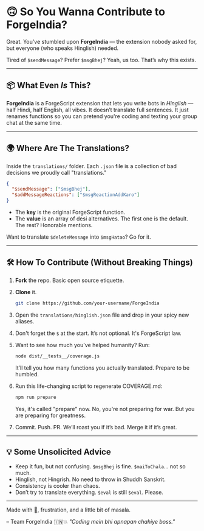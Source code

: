 # 🙃 So You Wanna Contribute to ForgeIndia?

Great. You’ve stumbled upon **ForgeIndia** — the extension nobody asked for, but everyone (who speaks Hinglish) needed.

Tired of `$sendMessage`? Prefer `$msgBhej`? Yeah, us too. That’s why this exists.

---

## 📦 What Even *Is* This?

**ForgeIndia** is a ForgeScript extension that lets you write bots in *Hinglish* — half Hindi, half English, all vibes.
It doesn’t translate full sentences. It just renames functions so you can pretend you're coding and texting your group chat at the same time.

---

## 🌍 Where Are The Translations?

Inside the `translations/` folder. Each `.json` file is a collection of bad decisions we proudly call "translations."

```json
{
  "$sendMessage": ["$msgBhej"],
  "$addMessageReactions": ["$msgReactionAddKaro"]
}
```

* The **key** is the original ForgeScript function.
* The **value** is an array of desi alternatives. The first one is the default. The rest? Honorable mentions.

Want to translate `$deleteMessage` into `$msgHatao`? Go for it.

---

## 🛠 How To Contribute (Without Breaking Things)

1. **Fork** the repo. Basic open source etiquette.
2. **Clone** it.

   ```bash
   git clone https://github.com/your-username/ForgeIndia
   ```
3. Open the `translations/hinglish.json` file and drop in your spicy new aliases.
4. Don't forget the `$` at the start. It’s not optional. It's ForgeScript law.
5. Want to see how much you've helped humanity?
   Run:

   ```bash
   node dist/__tests__/coverage.js
   ```

   It’ll tell you how many functions you actually translated. Prepare to be humbled.
6. Run this life-changing script to regenerate COVERAGE.md:
   ```bash
   npm run prepare
   ```
   Yes, it's called "prepare" now.
   No, you're not preparing for war.
   But you are preparing for greatness.
7. Commit. Push. PR.
   We’ll roast you if it’s bad. Merge it if it’s great.

---

## 💡 Some Unsolicited Advice

* Keep it fun, but not confusing. `$msgBhej` is fine. `$maiToChala`… not so much.
* Hinglish, not Hingrish. No need to throw in Shuddh Sanskrit.
* Consistency is cooler than chaos.
* Don’t try to translate everything. `$eval` is still `$eval`. Please.

---

Made with 🫶, frustration, and a little bit of masala.

– Team ForgeIndia 🇮🇳💥
*"Coding mein bhi apnapan chahiye boss."*
